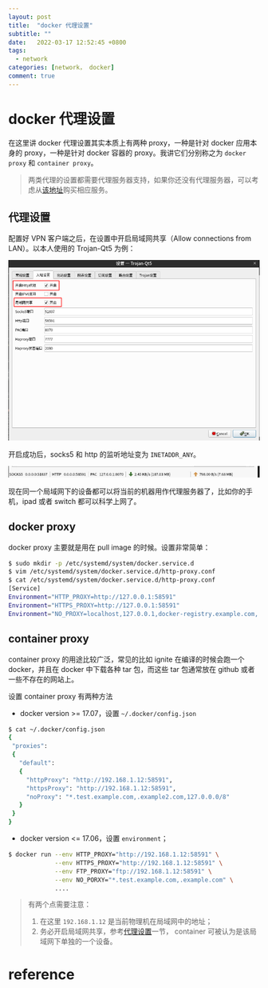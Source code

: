 ```yaml
---
layout: post
title:  "docker 代理设置"
subtitle: ""
date:   2022-03-17 12:52:45 +0800
tags:
  - network
categories: [network， docker]
comment: true
---
```


# docker 代理设置

在这里讲 docker 代理设置其实本质上有两种 proxy，一种是针对 docker 应用本身的 proxy，一种是针对 docker 容器的 proxy。我讲它们分别称之为 `docker proxy` 和 `container proxy`。

<!-- more -->

> 两类代理的设置都需要代理服务器支持，如果你还没有代理服务器，可以考虑从[该地址](https://portal.shadowsocks.nz/aff.php?aff=45902)购买相应服务。

## 代理设置

配置好 VPN 客户端之后，在设置中开启局域网共享（Allow connections from LAN）。以本人使用的 Trojan-Qt5 为例：

![image-20220317162205614](https://raw.githubusercontent.com/Rickylss/pics/main/img/image-20220317162205614.png)

开启成功后，socks5 和 http 的监听地址变为 `INETADDR_ANY`。

![image-20220317162350148](https://raw.githubusercontent.com/Rickylss/pics/main/img/image-20220317162350148.png)

现在同一个局域网下的设备都可以将当前的机器用作代理服务器了，比如你的手机，ipad 或者 switch 都可以科学上网了。

## docker proxy

docker proxy 主要就是用在 pull image 的时候。设置非常简单：

```bash 
$ sudo mkdir -p /etc/systemd/system/docker.service.d
$ vim /etc/systemd/system/docker.service.d/http-proxy.conf
$ cat /etc/systemd/system/docker.service.d/http-proxy.conf
[Service]
Environment="HTTP_PROXY=http://127.0.0.1:58591"
Environment="HTTPS_PROXY=http://127.0.0.1:58591"
Environment="NO_PROXY=localhost,127.0.0.1,docker-registry.example.com,.corp"
```

## container proxy

container proxy 的用途比较广泛，常见的比如 ignite 在编译的时候会跑一个 docker，并且在 docker 中下载各种 tar 包，而这些 tar 包通常放在 github 或者一些不存在的网站上。

设置 container proxy 有两种方法

- docker version >= 17.07，设置 `~/.docker/config.json`

```bash
$ cat ~/.docker/config.json
{
 "proxies":
 {
   "default":
   {
     "httpProxy": "http://192.168.1.12:58591",
     "httpsProxy": "http://192.168.1.12:58591",
     "noProxy": "*.test.example.com,.example2.com,127.0.0.0/8"
   }
 }
}
```

- docker version <= 17.06，设置 `environment`；

```bash
$ docker run --env HTTP_PROXY="http://192.168.1.12:58591" \
			 --env HTTPS_PROXY="http://192.168.1.12:58591" \
			 --env FTP_PROXY="ftp://192.168.1.12:58591" \
			 --env NO_PORXY="*.test.example.com,.example.com" \
			 ....
```

> 有两个点需要注意：
>
> 1. 在这里 `192.168.1.12` 是当前物理机在局域网中的地址；
> 2. 务必开启局域网共享，参考[代理设置](#代理设置)一节， container 可被认为是该局域网下单独的一个设备。

# reference

[](https://docs.docker.com/config/daemon/systemd/#httphttps-proxy)

[](https://docs.docker.com/network/proxy/)

[](https://kingsamchen.github.io/2020/04/19/allow-connections-from-lan-for-trojan-qt5/)
